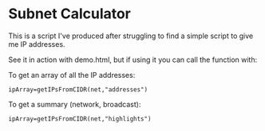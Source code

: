 
# Subnet Calculator


This is a script I've produced after struggling to find a simple script to give me IP addresses.

See it in action with demo.html, but if using it you can call the function with:

To get an array of all the IP addresses:

```ipArray=getIPsFromCIDR(net,"addresses")```

To get a summary (network, broadcast):

```ipArray=getIPsFromCIDR(net,"highlights")```
